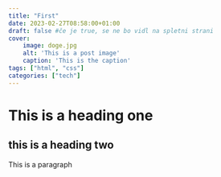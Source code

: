```yaml
---
title: "First"
date: 2023-02-27T08:58:00+01:00
draft: false #če je true, se ne bo vidl na spletni strani
cover:
    image: doge.jpg
    alt: 'This is a post image'
    caption: 'This is the caption'
tags: ["html", "css"]
categories: ["tech"]
---
```


# This is a heading one
## this is a heading two

This is a paragraph